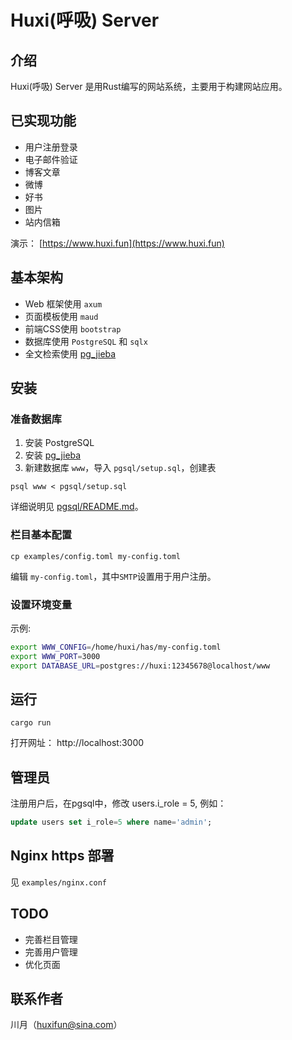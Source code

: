 # Huxi(呼吸) Server

## 介绍

Huxi(呼吸) Server 是用Rust编写的网站系统，主要用于构建网站应用。

## 已实现功能

* 用户注册登录
* 电子邮件验证
* 博客文章
* 微博
* 好书
* 图片
* 站内信箱

演示： [https://www.huxi.fun](https://www.huxi.fun)

## 基本架构

* Web 框架使用 `axum`
* 页面模板使用 `maud`
* 前端CSS使用 `bootstrap`
* 数据库使用 `PostgreSQL` 和 `sqlx` 
* 全文检索使用 [pg_jieba](https://github.com/jaiminpan/pg_jieba)

## 安装

### 准备数据库 

1. 安装 PostgreSQL
2. 安装 [pg_jieba](https://github.com/jaiminpan/pg_jieba)
3. 新建数据库 `www`，导入 `pgsql/setup.sql`，创建表
```
psql www < pgsql/setup.sql
```

详细说明见 [pgsql/README.md](pgsql/README.md)。

### 栏目基本配置

```
cp examples/config.toml my-config.toml
```

编辑 `my-config.toml`，其中`SMTP`设置用于用户注册。

### 设置环境变量

示例:

```bash
export WWW_CONFIG=/home/huxi/has/my-config.toml
export WWW_PORT=3000
export DATABASE_URL=postgres://huxi:12345678@localhost/www
```

## 运行 

```
cargo run
```

打开网址： http://localhost:3000

## 管理员

注册用户后，在pgsql中，修改 users.i_role = 5, 例如：

```sql
update users set i_role=5 where name='admin';
```

## Nginx https 部署

见 `examples/nginx.conf`

## TODO

* 完善栏目管理
* 完善用户管理
* 优化页面

## 联系作者

川月（huxifun@sina.com）
